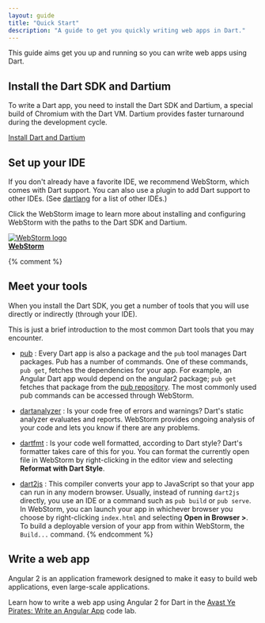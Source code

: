 ```yaml
---
layout: guide
title: "Quick Start"
description: "A guide to get you quickly writing web apps in Dart."
---
```


This guide aims get you up and running so you
can write web apps using Dart.

## Install the Dart SDK and Dartium

To write a Dart app, you need to install the Dart SDK and Dartium,
a special build of Chromium with the Dart VM.
Dartium provides faster turnaround during the development cycle.

[Install Dart and Dartium]({{site.dartlang}}/install/)

## Set up your IDE

If you don't already have a favorite IDE, we recommend WebStorm,
which comes with Dart support. You can also use a plugin to
add Dart support to other IDEs.
(See [dartlang]({{site.dartlang}}/tools) for a list of other IDEs.)

Click the WebStorm image to learn more about installing and
configuring WebStorm with the paths to the Dart SDK and Dartium.

<a href="/tools/webstorm">
<img src="{% asset_path 'webstorm.png' %}" alt="WebStorm logo"><br>
<b>WebStorm</b>
</a>

{% comment %}
## Meet your tools

When you install the Dart SDK, you get a number of tools
that you will use directly or indirectly (through your IDE).

This is just a brief introduction to the most common Dart tools
that you may encounter.

* [pub](/tools/pub/)
: Every Dart app is also a package and the `pub` tool manages Dart packages.
  Pub has a number of commands. One of these commands, `pub get`,
  fetches the dependencies for your app. For example,
  an Angular Dart app would depend on the angular2 package;
  `pub get` fetches that package from the
  [pub repository](https://pub.dartlang.org/).
  The most commonly used pub commands can be accessed through WebStorm.

* [dartanalyzer](https://github.com/dart-lang/sdk/tree/master/pkg/analyzer_cli#dartanalyzer)
: Is your code free of errors and warnings? Dart's static analyzer
  evaluates and reports. WebStorm provides ongoing analysis
  of your code and lets you know if there are any problems.

* [dartfmt](https://github.com/dart-lang/dart_style#readme)
: Is your code well formatted, according to Dart style?
  Dart's formatter takes care of this for you. You can format
  the currently open file in WebStorm by right-clicking in the
  editor view and selecting **Reformat with Dart Style**.

* [dart2js](/tools/dart2js)
: This compiler converts your app to JavaScript so that your app
  can run in any modern browser.
  Usually, instead of running `dart2js` directly,
  you use an IDE or a command such as `pub build` or `pub serve`.
  In WebStorm, you can launch your app in whichever browser you choose
  by right-clicking `index.html` and selecting **Open in Browser >**.
  To build a deployable version of your app from within WebStorm,
  the `Build...` command.
{% endcomment %}

## Write a web app

Angular 2 is an application framework designed to make it easy to build
web applications, even large-scale applications.

Learn how to write a web app using Angular 2 for Dart in the
[Avast Ye Pirates: Write an Angular App](/codelabs/ng2/) code lab.
